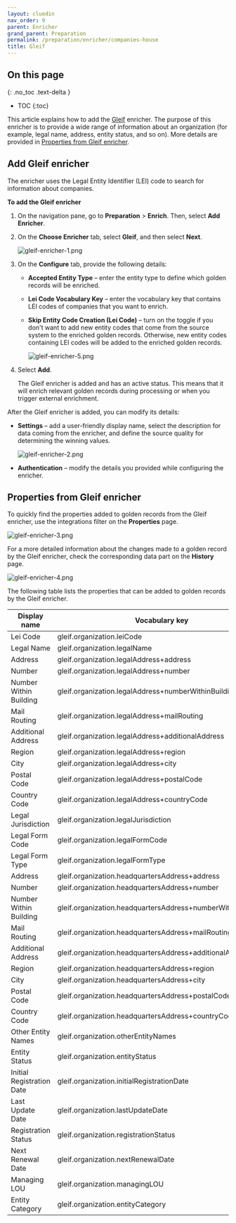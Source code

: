 ```yaml
---
layout: cluedin
nav_order: 9
parent: Enricher
grand_parent: Preparation
permalink: /preparation/enricher/companies-house
title: Gleif
---
```

## On this page
{: .no_toc .text-delta }
- TOC
{:toc}

This article explains how to add the [Gleif](https://www.gleif.org/en) enricher. The purpose of this enricher is to provide a wide range of information about an organization (for example, legal name, address, entity status, and so on). More details are provided in [Properties from Gleif enricher](#properties-from-gleif-enricher).

## Add Gleif enricher

The enricher uses the Legal Entity Identifier (LEI) code to search for information about companies.

**To add the Gleif enricher**

1. On the navigation pane, go to **Preparation** > **Enrich**. Then, select **Add Enricher**.

1. On the **Choose Enricher** tab, select **Gleif**, and then select **Next**.

    ![gleif-enricher-1.png](../../assets/images/preparation/enricher/gleif-enricher-1.png)

1. On the **Configure** tab, provide the following details:

    - **Accepted Entity Type** – enter the entity type to define which golden records will be enriched.

    - **Lei Code Vocabulary Key** – enter the vocabulary key that contains LEI codes of companies that you want to enrich.

    - **Skip Entity Code Creation (Lei Code)** – turn on the toggle if you don't want to add new entity codes that come from the source system to the enriched golden records. Otherwise, new entity codes containing LEI codes will be added to the enriched golden records.

        ![gleif-enricher-5.png](../../assets/images/preparation/enricher/gleif-enricher-5.png)

1. Select **Add**.

    The Gleif enricher is added and has an active status. This means that it will enrich relevant golden records during processing or when you trigger external enrichment.

After the Gleif enricher is added, you can modify its details:

- **Settings** – add a user-friendly display name, select the description for data coming from the enricher, and define the source quality for determining the winning values.

    ![gleif-enricher-2.png](../../assets/images/preparation/enricher/gleif-enricher-2.png)

- **Authentication** – modify the details you provided while configuring the enricher.    

## Properties from Gleif enricher

To quickly find the properties added to golden records from the Gleif enricher, use the integrations filter on the **Properties** page.

![gleif-enricher-3.png](../../assets/images/preparation/enricher/gleif-enricher-3.png)

For a more detailed information about the changes made to a golden record by the Gleif enricher, check the corresponding data part on the **History** page.

![gleif-enricher-4.png](../../assets/images/preparation/enricher/gleif-enricher-4.png)

The following table lists the properties that can be added to golden records by the Gleif enricher.

| Display name | Vocabulary key |
|--|--|
| Lei Code | gleif.organization.leiCode |
| Legal Name | gleif.organization.legalName |
| Address | gleif.organization.legalAddress+address |
| Number | gleif.organization.legalAddress+number |
| Number Within Building | gleif.organization.legalAddress+numberWithinBuilding |
| Mail Routing | gleif.organization.legalAddress+mailRouting |
| Additional Address | gleif.organization.legalAddress+additionalAddress |
| Region | gleif.organization.legalAddress+region |
| City | gleif.organization.legalAddress+city |
| Postal Code | gleif.organization.legalAddress+postalCode |
| Country Code | gleif.organization.legalAddress+countryCode |
| Legal Jurisdiction | gleif.organization.legalJurisdiction |
| Legal Form Code | gleif.organization.legalFormCode |
| Legal Form Type | gleif.organization.legalFormType |
| Address | gleif.organization.headquartersAddress+address |
| Number | gleif.organization.headquartersAddress+number |
| Number Within Building | gleif.organization.headquartersAddress+numberWithinBuilding |
| Mail Routing | gleif.organization.headquartersAddress+mailRouting |
| Additional Address | gleif.organization.headquartersAddress+additionalAddress |
| Region | gleif.organization.headquartersAddress+region |
| City | gleif.organization.headquartersAddress+city |
| Postal Code | gleif.organization.headquartersAddress+postalCode |
| Country Code | gleif.organization.headquartersAddress+countryCode |
| Other Entity Names | gleif.organization.otherEntityNames |
| Entity Status | gleif.organization.entityStatus |
| Initial Registration Date| gleif.organization.initialRegistrationDate |
| Last Update Date | gleif.organization.lastUpdateDate |
| Registration Status | gleif.organization.registrationStatus |
| Next Renewal Date | gleif.organization.nextRenewalDate |
| Managing LOU | gleif.organization.managingLOU |
| Entity Category | gleif.organization.entityCategory |